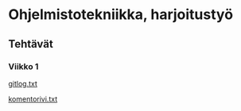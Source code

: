 # Ohjelmistotekniikka, harjoitustyö

## Tehtävät

### Viikko 1
[gitlog.txt](https://github.com/sonjasil/ot-harjoitustyo/blob/master/laskarit/viikko1/gitlog.txt)

[komentorivi.txt](https://github.com/sonjasil/ot-harjoitustyo/blob/master/laskarit/viikko1/gitlog.txt)
